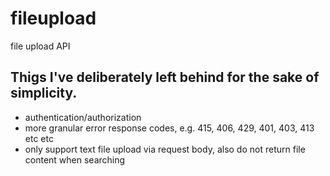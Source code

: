 # fileupload
file upload API

## Thigs I've deliberately left behind for the sake of simplicity.
 * authentication/authorization
 * more granular error response codes, e.g. 415, 406, 429, 401, 403, 413 etc etc
 * only support text file upload via request body, also do not return file content when searching
